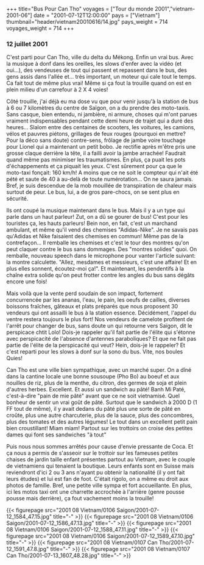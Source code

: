 +++
title="Bus Pour Can Tho"
voyages = ["Tour du monde 2001","vietnam-2001-06"]
date = "2001-07-12T12:00:00"
pays = ["Vietnam"]
thumbnail="header/vietnam20010616/14.jpg"
pays_weight = 714
voyages_weight = 714
+++
### 12 juillet 2001

C'est parti pour Can Tho, ville du delta du Mékong. Enfin un vrai bus. Avec 
la musique à donf dans les oreilles, les slows d'enfer avec la vidéo (et oui...), 
des vendeuses de tout qui passent et repassent dans le bus, des gens assis dans 
l'allée et... très important, un moteur qui cale tout le temps. Ca fait tout 
de même plus vrai! Même si ça fout la trouille quand on est en plein milieu 
d'un carrefour à 2 X 4 voies!

Côté trouille, j'ai déjà eu ma dose vu que pour venir jusqu'à la station de 
bus à 6 ou 7 kilomètres du centre de Saïgon, on a du prendre des moto-taxis. 
Sans casque, bien entendu, ni jambière, ni armure, choses qui m'ont parues vraiment 
indispensables pendant cette demi heure de trajet qui a duré des heures... Slalom 
entre des centaines de scooters, les voitures, les camions, vélos et pauvres 
piétons, grillages de feux rouges (pourquoi en mettre? Pour la déco sans doute) 
contre-sens, frôlage de jambe voire touchage pour Lionel qui a maintenant un 
petit bobo. Je rectifie après m'être pris une grosse claque derrière la tête, 
il a failli avoir la jambe arrachée! Faudrait quand même pas minimiser les traumatismes. 
En plus, ça puait les pots d'échappements et ça piquait les yeux. C'est sûrement 
pour ça que le moto-taxi fonçait: 160 km/h! A moins que ce ne soit le compteur 
qui n'ait été pété et saute de 40 à au-delà de toute numérotation... On ne saura 
jamais. Bref, je suis descendue de la mob mouillée de transpiration de chaleur 
mais surtout de peur. Le bus, lui, a de gros pare-chocs, on se sent plus en 
sécurité.

Ils ont coupé la musique maintenant dans le bus. Mais il y a un type qui parle 
dans un haut parleur! Zut, on a dû se gourer de bus! C'est pour les touristes 
ça, les hauts parleurs! Bein non, en fait, c'est un marchand ambulant, et même 
qu'il vend des chemises "Adidas-Nike". Je ne savais pas qu'Adidas et Nike faisaient 
des chemises en commun! Même pas de la contrefaçon... Il remballe les chemises 
et c'est le tour des montres qu'on peut claquer contre le bus sans dommages. 
Des "montres solides" quoi. On remballe, nouveau speech dans le microphone pour 
vanter l'article suivant: la montre calculette. "Allez, mesdames et messieurs, 
c'est une affaire! Et en plus elles sonnent, écoutez-moi ça!". Et maintenant, 
les pendentifs à la chaîne extra solide qu'on peut frotter contre les angles 
du bus sans dégâts encore une fois!

Mais voilà que la vente perd soudain de son impact, fortement concurrencée 
par les ananas, l'eau, le pain, les oeufs de cailles, diverses boissons fraîches, 
gâteaux et plats préparés que nous proposent 30 vendeurs qui ont assailli le 
bus à la station essence. Décidément, l'appel du ventre restera toujours le 
plus fort! Nos vendeurs de camelote profitent de l'arrêt pour changer de bus, 
sans doute un qui retourne vers Saïgon, dit le perspicace chtit Lolo! Dois-je 
rappeler qu'il fait partie de l'élite qui s'étonne avec perspicacité de l'absence 
d'antennes paraboliques? Et que ne fait pas partie de l'élite de la perspicacité 
qui veut? Hein, dois-je le rappeler? Et c'est reparti pour les slows à donf 
sur la sono du bus. Vite, nos boules Quies!

Can Tho est une ville bien sympathique, avec un marché super. On a dîné dans 
la cantine locale une bonne sousoupe (Pho Bo) au boeuf et aux nouilles de riz, 
plus de la menthe, du citron, des germes de soja et plein d'autres herbes. Excellent. 
Et aussi un sandwich au pâté! Banh Mi Paté, c'est-à-dire "pain de mie pâté" 
avant que ce ne soit vietnamisé. Quel bonheur de sentir un vrai goût de pâté. 
Surtout que le sandwich à 2000 D (1 FF tout de même), il y avait dedans du pâté 
plus une sorte de pâté en croûte, plus une autre charcuterie, plus de la sauce, 
plus des concombres, plus des tomates et des autres légumes! Le tout dans un 
excellent petit pain bien croustillant! Miam miam! Partout sur les trottoirs 
on croise des petites dames qui font ses sandwiches "à tout"

Puis nous nous sommes arrêtés pour cause d'envie pressante de Coca. Et ça nous 
a permis de s'asseoir sur le trottoir sur les fameuses petites chaises de jardin 
taille enfant présentes partout au Vietnam, avec le couple de vietnamiens qui 
tenaient la boutique. Leurs enfants sont en Suisse mais reviendront d'ici 2 
ou 3 ans n'ayant pu obtenir la nationalité (il y ont fait leurs études) et lui 
est fan de foot. C'était rigolo, on a même eu droit aux photos de famille. Bref, 
une petite ville sympa et fort accueillante. En plus, ici les motos taxi ont 
une charrette accrochée à l'arrière (genre pousse pousse mais derrière), ça 
fout vachement moins la trouille!


<div id="TOTO">{{< figurepage src="2001 08 Vietnam/0106 Saigon/2001-07-12_1584_47.15.jpg" title="-"  >}}
{{< figurepage src="2001 08 Vietnam/0106 Saigon/2001-07-12_1586_47.13.jpg" title="-"  >}}
{{< figurepage src="2001 08 Vietnam/0106 Saigon/2001-07-12_1588_47.11.jpg" title="-"  >}}
{{< figurepage src="2001 08 Vietnam/0106 Saigon/2001-07-12_1589_47.10.jpg" title="-"  >}}
{{< figurepage src="2001 08 Vietnam/0107 Can Tho/2001-07-12_1591_47.8.jpg" title="-"  >}}
{{< figurepage src="2001 08 Vietnam/0107 Can Tho/2001-07-13_1607_48.28.jpg" title="-"  >}}
</DIV>


